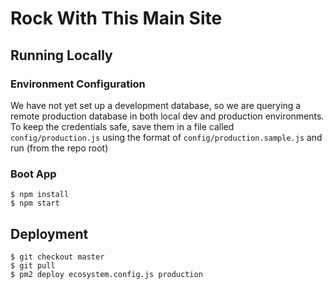 # Rock With This Main Site

## Running Locally

### Environment Configuration
We have not yet set up a development database, so we are querying a remote production database in both local dev and production environments.
To keep the credentials safe, save them in a file called `config/production.js` using the format of `config/production.sample.js` and run (from the repo root)

### Boot App
```
$ npm install
$ npm start
```

## Deployment
```
$ git checkout master
$ git pull
$ pm2 deploy ecosystem.config.js production
```
